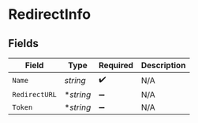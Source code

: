 # RedirectInfo


## Fields

| Field              | Type               | Required           | Description        |
| ------------------ | ------------------ | ------------------ | ------------------ |
| `Name`             | *string*           | :heavy_check_mark: | N/A                |
| `RedirectURL`      | **string*          | :heavy_minus_sign: | N/A                |
| `Token`            | **string*          | :heavy_minus_sign: | N/A                |
